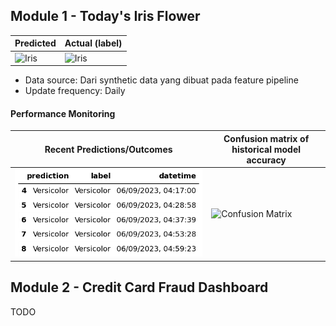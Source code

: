 
## Module 1 - Today's Iris Flower 

| Predicted | Actual (label)
|--------|------- 
| ![Iris](https://raw.githubusercontent.com/Fudulism/serverless-ml-course/main/assets/latest_iris.png) | ![Iris](https://raw.githubusercontent.com/Fudulism/serverless-ml-course/main/assets/actual_iris.png) 

 * Data source: Dari synthetic data yang dibuat pada feature pipeline
 * Update frequency: Daily

#### Performance Monitoring 

| Recent Predictions/Outcomes | Confusion matrix of historical model accuracy 
|--------|------- 
| ![Recent predictions](https://raw.githubusercontent.com/Fudulism/serverless-ml-course/main/assets/df_recent.png) | ![Confusion Matrix](https://raw.githubusercontent.com/Fudulism/serverless-ml-course/main/assets/confusion_matrix.png)


## Module 2 - Credit Card Fraud Dashboard


TODO

